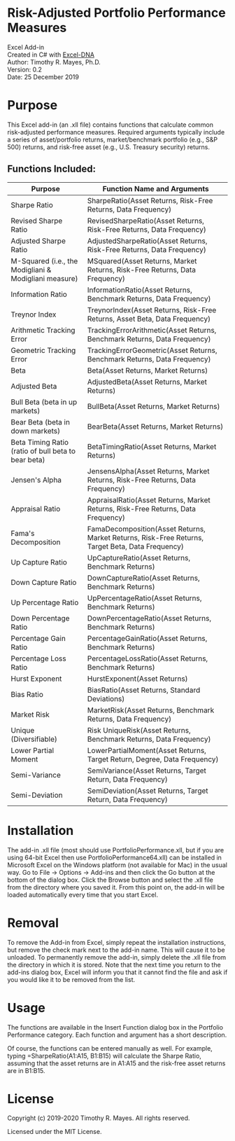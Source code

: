 # Risk-Adjusted Portfolio Performance Measures
Excel Add-in<br>Created in C# with [Excel-DNA](https://github.com/Excel-DNA/ExcelDna)<br>Author: Timothy R. Mayes, Ph.D.<br>Version: 0.2<br>Date: 25 December 2019

# Purpose
This Excel add-in (an .xll file) contains functions that calculate common risk-adjusted performance measures. Required arguments typically include a series of asset/portfolio returns, market/benchmark portfolio (e.g., S&P 500) returns, and risk-free asset (e.g., U.S. Treasury security) returns.

## Functions Included:
Purpose|Function Name and Arguments
-------|---------------------------
Sharpe Ratio|SharpeRatio(Asset Returns, Risk-Free Returns, Data Frequency)
Revised Sharpe Ratio|RevisedSharpeRatio(Asset Returns, Risk-Free Returns, Data Frequency)
Adjusted Sharpe Ratio|AdjustedSharpeRatio(Asset Returns, Risk-Free Returns, Data Frequency)
M-Squared (i.e., the Modigliani & Modigliani measure)|MSquared(Asset Returns, Market Returns, Risk-Free Returns, Data Frequency)
Information Ratio|InformationRatio(Asset Returns, Benchmark Returns, Data Frequency)
Treynor Index|TreynorIndex(Asset Returns, Risk-Free Returns, Asset Beta, Data Frequency)
Arithmetic Tracking Error|TrackingErrorArithmetic(Asset Returns, Benchmark Returns, Data Frequency)
Geometric Tracking Error|TrackingErrorGeometric(Asset Returns, Benchmark Returns, Data Frequency)
Beta|Beta(Asset Returns, Market Returns)
Adjusted Beta|AdjustedBeta(Asset Returns, Market Returns)
Bull Beta (beta in up markets)|BullBeta(Asset Returns, Market Returns)
Bear Beta (beta in down markets)|BearBeta(Asset Returns, Market Returns)
Beta Timing Ratio (ratio of bull beta to bear beta)|BetaTimingRatio(Asset Returns, Market Returns)
Jensen's Alpha|JensensAlpha(Asset Returns, Market Returns, Risk-Free Returns, Data Frequency)
Appraisal Ratio|AppraisalRatio(Asset Returns, Market Returns, Risk-Free Returns, Data Frequency)
Fama's Decomposition|FamaDecomposition(Asset Returns, Market Returns, Risk-Free Returns, Target Beta, Data Frequency)
Up Capture Ratio|UpCaptureRatio(Asset Returns, Benchmark Returns)
Down Capture Ratio|DownCaptureRatio(Asset Returns, Benchmark Returns)
Up Percentage Ratio|UpPercentageRatio(Asset Returns, Benchmark Returns)
Down Percentage Ratio|DownPercentageRatio(Asset Returns, Benchmark Returns)
Percentage Gain Ratio|PercentageGainRatio(Asset Returns, Benchmark Returns)
Percentage Loss Ratio|PercentageLossRatio(Asset Returns, Benchmark Returns)
Hurst Exponent|HurstExponent(Asset Returns)
Bias Ratio|BiasRatio(Asset Returns, Standard Deviations)
Market Risk|MarketRisk(Asset Returns, Benchmark Returns, Data Frequency)
Unique (Diversifiable)|Risk	UniqueRisk(Asset Returns, Benchmark Returns, Data Frequency)
Lower Partial Moment|LowerPartialMoment(Asset Returns, Target Return, Degree, Data Frequency)
Semi-Variance|SemiVariance(Asset Returns, Target Return, Data Frequency)
Semi-Deviation|SemiDeviation(Asset Returns, Target Return, Data Frequency)

# Installation
The add-in .xll file (most should use PortfolioPerformance.xll, but if you are using 64-bit Excel then use PortfolioPerformance64.xll) can be installed in Microsoft Excel on the Windows platform (not available for Mac) in the usual way. Go to File -> Options -> Add-ins and then click the Go button at the bottom of the dialog box. Click the Browse button and select the .xll file from the directory where you saved it. From this point on, the add-in will be loaded automatically every time that you start Excel.

# Removal
To remove the Add-in from Excel, simply repeat the installation instructions, but remove the check mark next to the add-in name. This will cause it to be unloaded.
To permanently remove the add-in, simply delete the .xll file from the directory in which it is stored. Note that the next time you return to the add-ins dialog box, Excel will inform you that it cannot find the file and ask if you would like it to be removed from the list.

# Usage
The functions are available in the Insert Function dialog box in the Portfolio Performance category. Each function and argument has a short description.

Of course, the functions can be entered manually as well. For example, typing =SharpeRatio(A1:A15, B1:B15) will calculate the Sharpe Ratio, assuming that the asset returns are in A1:A15 and the risk-free asset returns are in B1:B15.


# License

Copyright (c) 2019-2020 Timothy R. Mayes. All rights reserved.

Licensed under the MIT License.
